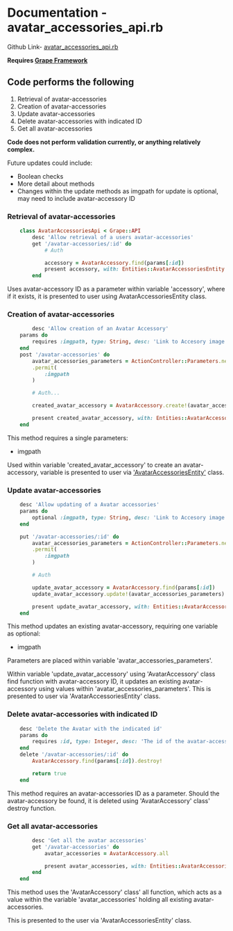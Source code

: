 # Documentation - avatar_accessories_api.rb

Github Link- [avatar_accessories_api.rb](https://github.com/thoth-tech/dream-big/blob/d72249d788068c71962e5a760ab1e15caef50ce5/dream-big-api/app/api/avatar_accessories_api.rb)

**Requires [Grape Framework](https://github.com/ruby-grape/grape#what-is-grape)**

## Code performs the following

1. Retrieval of avatar-accessories
2. Creation of avatar-accessories
3. Update avatar-accessories
4. Delete avatar-accessories with indicated ID
5. Get all avatar-accessories

**Code does not perform validation currently, or anything relatively complex.**

Future updates could include:

- Boolean checks
- More detail about methods
- Changes within the update methods as imgpath for update is optional, may need to include avatar-accessory ID

### Retrieval of avatar-accessories

```ruby
    class AvatarAccessoriesApi < Grape::API
        desc 'Allow retrieval of a users avatar-accessories'
        get '/avatar-accessories/:id' do
            # Auth

            accessory = AvatarAccessory.find(params[:id])
            present accessory, with: Entities::AvatarAccessoriesEntity
        end
```

Uses avatar-accessory ID as a parameter within variable 'accessory', where if it exists, it is presented to user using AvatarAccessoriesEntity class.

### Creation of avatar-accessories

```ruby
        desc 'Allow creation of an Avatar Accessory'
    params do
        requires :imgpath, type: String, desc: 'Link to Accesory image for avatar-accessories'
    end
    post '/avatar-accessories' do
        avatar_accessories_parameters = ActionController::Parameters.new(params)
        .permit(
            :imgpath
        )

        # Auth...

        created_avatar_accessory = AvatarAccessory.create!(avatar_accessories_parameters)

        present created_avatar_accessory, with: Entities::AvatarAccessoriesEntity
    end
```

This method requires a single parameters:

- imgpath

Used within variable 'created_avatar_accessory' to create an avatar-accessory, variable is presented to user via ['AvatarAccessoriesEntity'](https://github.com/thoth-tech/dream-big/blob/d72249d788068c71962e5a760ab1e15caef50ce5/dream-big-api/app/api/avatar_accessories_api.rb) class.

### Update avatar-accessories

```ruby
    desc 'Allow updating of a Avatar accessories'
    params do
        optional :imgpath, type: String, desc: 'Link to Accesory image for avatar-accessories'
    end

    put '/avatar-accessories/:id' do
        avatar_accessories_parameters = ActionController::Parameters.new(params)
        .permit(
            :imgpath
        )

        # Auth

        update_avatar_accessory = AvatarAccessory.find(params[:id])
        update_avatar_accessory.update!(avatar_accessories_parameters)

        present update_avatar_accessory, with: Entities::AvatarAccessoriesEntity
    end  
```

This method updates an existing avatar-accessory, requiring one variable as optional:

- imgpath

Parameters are placed within variable 'avatar_accessories_parameters'.

Within variable 'update_avatar_accessory' using 'AvatarAccessory' class find function with avatar-accessory ID, it updates an existing avatar-accessory using values within 'avatar_accessories_parameters'. This is presented to user via 'AvatarAccessoriesEntity' class.

### Delete avatar-accessories with indicated ID

```ruby
    desc 'Delete the Avatar with the indicated id'
    params do
        requires :id, type: Integer, desc: 'The id of the avatar-accessories to delete'
    end
    delete '/avatar-accessories/:id' do
        AvatarAccessory.find(params[:id]).destroy!

        return true
    end
```

This method requires an avatar-accessories ID as a parameter. Should the avatar-accessory be found, it is deleted using 'AvatarAccessory' class' destroy function.

### Get all avatar-accessories

```ruby
        desc 'Get all the avatar accessories'
        get '/avatar-accessories' do
            avatar_accessories = AvatarAccessory.all

            present avatar_accessories, with: Entities::AvatarAccessoriesEntity
        end
    end
```

This method uses the 'AvatarAccessory' class' all function, which acts as a value within the variable 'avatar_accessories' holding all existing avatar-accessories.

This is presented to the user via 'AvatarAccessoriesEntity' class.
